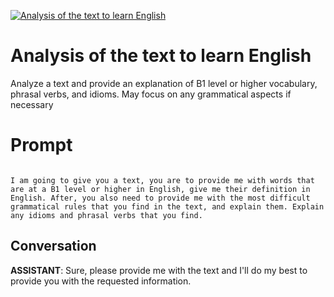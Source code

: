 
[![Analysis of the text to learn English](https://flow-prompt-covers.s3.us-west-1.amazonaws.com/icon/minimalist/mini_14.png)]()
# Analysis of the text to learn English 
Analyze a text and provide an explanation of B1 level or higher vocabulary, phrasal verbs, and idioms. May focus on any grammatical aspects if necessary

# Prompt

```

I am going to give you a text, you are to provide me with words that are at a B1 level or higher in English, give me their definition in English. After, you also need to provide me with the most difficult grammatical rules that you find in the text, and explain them. Explain any idioms and phrasal verbs that you find.
```

## Conversation

**ASSISTANT**: Sure, please provide me with the text and I'll do my best to provide you with the requested information.


